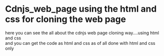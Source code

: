 # Cdnjs_web_page using the html and css for cloning the web page 
here you can see the all about the cdnjs web page cloning way....using html and css   
and you can get the code as html and css
 as of all done with html and css only
